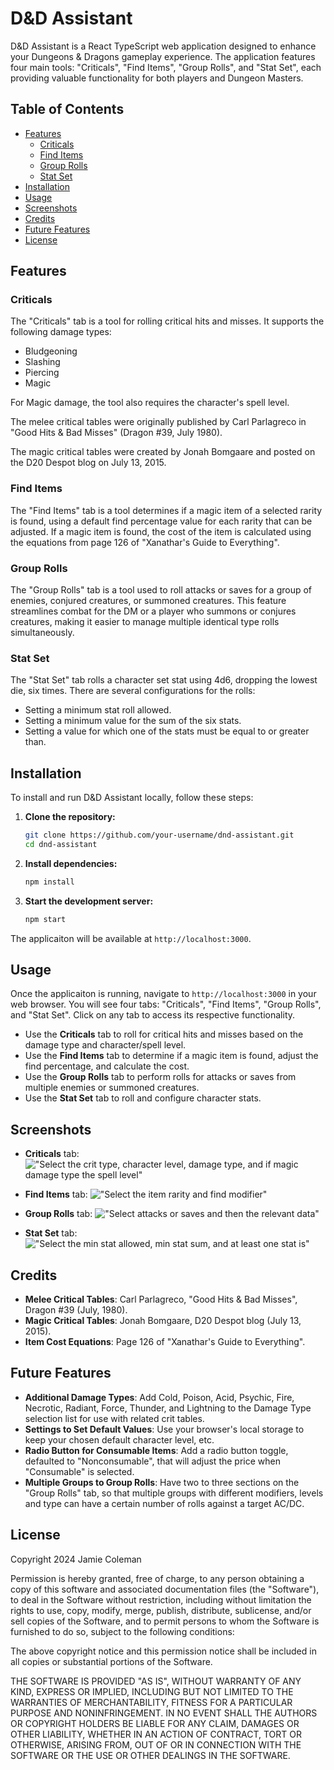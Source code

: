 # D&D Assistant

D&D Assistant is a React TypeScript web application designed to enhance your Dungeons & Dragons gameplay experience. The application features four main tools: "Criticals", "Find Items", "Group Rolls", and "Stat Set", each providing valuable functionality for both players and Dungeon Masters.

## Table of Contents

- [Features](#features)
  - [Criticals](#criticals)
  - [Find Items](#find-items)
  - [Group Rolls](#group-rolls)
  - [Stat Set](#stat-set)
- [Installation](#installation)
- [Usage](#usage)
- [Screenshots](#screenshots)
- [Credits](#credits)
- [Future Features](#future-features)
- [License](#license)

## Features

### Criticals

The "Criticals" tab is a tool for rolling critical hits and misses. It supports the following damage types:
- Bludgeoning
- Slashing
- Piercing
- Magic

For Magic damage, the tool also requires the character's spell level. 

The melee critical tables were originally published by Carl Parlagreco in "Good Hits & Bad Misses" (Dragon #39, July 1980). 

The magic critical tables were created by Jonah Bomgaare and posted on the D20 Despot blog on July 13, 2015.

### Find Items

The "Find Items" tab is a tool determines if a magic item of a selected rarity is found, using a default find percentage value for each rarity that can be adjusted. If a magic item is found, the cost of the item is calculated using the equations from page 126 of "Xanathar's Guide to Everything".

### Group Rolls

The "Group Rolls" tab is a tool used to roll attacks or saves for a group of enemies, conjured creatures, or summoned creatures. This feature streamlines combat for the DM or a player who summons or conjures creatures, making it easier to manage multiple identical type rolls simultaneously.

### Stat Set

The "Stat Set" tab rolls a character set stat using 4d6, dropping the lowest die, six times. There are several configurations for the rolls:
- Setting a minimum stat roll allowed.
- Setting a minimum value for the sum of the six stats.
- Setting a value for which one of the stats must be equal to or greater than.

## Installation

To install and run D&D Assistant locally, follow these steps:

1. **Clone the repository:**
   ```bash
   git clone https://github.com/your-username/dnd-assistant.git
   cd dnd-assistant

2. **Install dependencies:**
    ```bash
    npm install

3. **Start the development server:**
    ```bash
    npm start

The applicaiton will be available at `http://localhost:3000`.

## Usage

Once the applicaiton is running, navigate to `http://localhost:3000` in your web browser. You will see four tabs: "Criticals", "Find Items", "Group Rolls", and "Stat Set". Click on any tab to access its respective functionality.
- Use the **Criticals** tab to roll for critical hits and misses based on the damage type and character/spell level.
- Use the **Find Items** tab to determine if a magic item is found, adjust the find percentage, and calculate the cost.
- Use the **Group Rolls** tab to perform rolls for attacks or saves from multiple enemies or summoned creatures.
- Use the **Stat Set** tab to roll and configure character stats.

## Screenshots

- **Criticals** tab:
!["Select the crit type, character level, damage type, and if magic damage type the spell level"](/screenshots/screenshot_roll_crits.png?raw=true)

- **Find Items** tab:
!["Select the item rarity and find modifier"](/screenshots/screenshot_roll_for_items.png?raw=true)

- **Group Rolls** tab:
!["Select attacks or saves and then the relevant data"](/screenshots/screenshots_group_rolls.png?raw=true)

- **Stat Set** tab:
!["Select the min stat allowed, min stat sum, and at least one stat is"](/screenshots/screenshot_roll_stat_set.png?raw=true)

## Credits

- **Melee Critical Tables**: Carl Parlagreco, "Good Hits & Bad Misses", Dragon #39 (July, 1980).
- **Magic Critical Tables**: Jonah Bomgaare, D20 Despot blog (July 13, 2015).
- **Item Cost Equations**: Page 126 of "Xanathar's Guide to Everything".

## Future Features

- **Additional Damage Types**: Add Cold, Poison, Acid, Psychic, Fire, Necrotic, Radiant, Force, Thunder, and Lightning to the Damage Type selection list for use with related crit tables.
- **Settings to Set Default Values**: Use your browser's local storage to keep your chosen default character level, etc.
- **Radio Button for Consumable Items**: Add a radio button toggle, defaulted to "Nonconsumable", that will adjust the price when "Consumable" is selected.
- **Multiple Groups to Group Rolls**: Have two to three sections on the "Group Rolls" tab, so that multiple groups with different modifiers, levels and type can have a certain number of rolls against a target AC/DC.

## License
Copyright 2024 Jamie Coleman

Permission is hereby granted, free of charge, to any person obtaining a copy of this software and associated documentation files (the "Software"), to deal in the Software without restriction, including without limitation the rights to use, copy, modify, merge, publish, distribute, sublicense, and/or sell copies of the Software, and to permit persons to whom the Software is furnished to do so, subject to the following conditions:

The above copyright notice and this permission notice shall be included in all copies or substantial portions of the Software.

THE SOFTWARE IS PROVIDED "AS IS", WITHOUT WARRANTY OF ANY KIND, EXPRESS OR IMPLIED, INCLUDING BUT NOT LIMITED TO THE WARRANTIES OF MERCHANTABILITY, FITNESS FOR A PARTICULAR PURPOSE AND NONINFRINGEMENT. IN NO EVENT SHALL THE AUTHORS OR COPYRIGHT HOLDERS BE LIABLE FOR ANY CLAIM, DAMAGES OR OTHER LIABILITY, WHETHER IN AN ACTION OF CONTRACT, TORT OR OTHERWISE, ARISING FROM, OUT OF OR IN CONNECTION WITH THE SOFTWARE OR THE USE OR OTHER DEALINGS IN THE SOFTWARE.